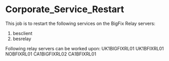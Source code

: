 # Corporate_Service_Restart

This job is to restart the following services on the BigFix Relay servers:
1. besclient
2. besrelay

Following relay servers can be worked upon:
UK1BIGFIXRL01
UK1BFIXRL01
NOBFIXRL01
CA1BIGFIXRL02
CA1BFIXRL01
